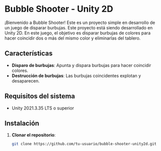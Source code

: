 # Bubble Shooter - Unity 2D

¡Bienvenido a Bubble Shooter! Este es un proyecto simple en desarrollo de un juego de disparar burbujas. Este proyecto está siendo desarrollado en Unity 2D. En este juego, el objetivo es disparar burbujas de colores para hacer coincidir dos o más del mismo color y eliminarlas del tablero.

## Características

- **Disparo de burbujas**: Apunta y dispara burbujas para hacer coincidir colores.
- **Destrucción de burbujas**: Las burbujas coincidentes explotan y desaparecen.

## Requisitos del sistema

- Unity 2021.3.35 LTS o superior

## Instalación

1. **Clonar el repositorio**:
   ```bash
   git clone https://github.com/tu-usuario/bubble-shooter-unity2d.git

